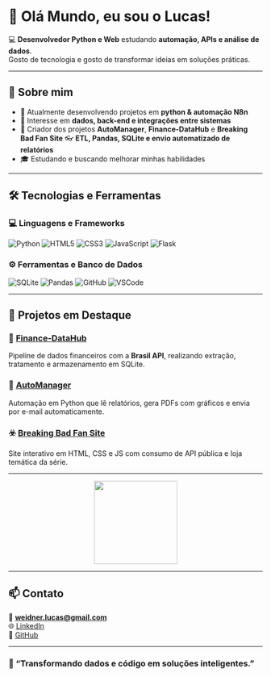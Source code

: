 # 👋 Olá Mundo, eu sou o Lucas!

💻 **Desenvolvedor Python e Web** estudando **automação, APIs e análise de dados**.  
Gosto de  tecnologia e gosto de transformar ideias em soluções práticas.

---

## 🤖 Sobre mim
- 🎯 Atualmente desenvolvendo projetos em **python & automação N8n**
- 🧠 Interesse em **dados, back-end e integrações entre sistemas**
- 🧩 Criador dos projetos **AutoManager**, **Finance-DataHub** e **Breaking Bad Fan Site**
  👓  **ETL, Pandas, SQLite e envio automatizado de relatórios**
- 🎓 Estudando e buscando melhorar minhas habilidades

---

## 🛠️ Tecnologias e Ferramentas

### 💻 Linguagens e Frameworks
![Python](https://img.shields.io/badge/Python-3776AB?style=for-the-badge&logo=python&logoColor=white)
![HTML5](https://img.shields.io/badge/HTML5-E34F26?style=for-the-badge&logo=html5&logoColor=white)
![CSS3](https://img.shields.io/badge/CSS3-1572B6?style=for-the-badge&logo=css3&logoColor=white)
![JavaScript](https://img.shields.io/badge/JavaScript-F7DF1E?style=for-the-badge&logo=javascript&logoColor=black)
![Flask](https://img.shields.io/badge/Flask-000000?style=for-the-badge&logo=flask&logoColor=white)

### ⚙️ Ferramentas e Banco de Dados
![SQLite](https://img.shields.io/badge/SQLite-003B57?style=for-the-badge&logo=sqlite&logoColor=white)
![Pandas](https://img.shields.io/badge/Pandas-150458?style=for-the-badge&logo=pandas&logoColor=white)
![GitHub](https://img.shields.io/badge/GitHub-181717?style=for-the-badge&logo=github&logoColor=white)
![VSCode](https://img.shields.io/badge/VSCode-007ACC?style=for-the-badge&logo=visualstudiocode&logoColor=white)

---

## 📂 Projetos em Destaque

### 🧠 [Finance-DataHub](https://github.com/lucasleda/Finance-DataHub)
Pipeline de dados financeiros com a **Brasil API**, realizando extração, tratamento e armazenamento em SQLite.

### 🤖 [AutoManager](https://github.com/lucasleda/AutoManager)
Automação em Python que lê relatórios, gera PDFs com gráficos e envia por e-mail automaticamente.

### ☣️ [Breaking Bad Fan Site](https://github.com/lucasleda/BreakingBadFanSite)
Site interativo em HTML, CSS e JS com consumo de API pública e loja temática da série.

---

<p align="center">
  <img src="https://github-readme-stats.vercel.app/api/top-langs/?username=lucasleda&layout=compact&theme=radical" height="165"/>
</p>

---

## 📫 Contato

📧 **weidner.lucas@gmail.com**  
🌐 [LinkedIn](https://www.linkedin.com/in/lucas-cardoso-weidner-871165205/)  
🐙 [GitHub](https://github.com/lucasleda)

---

### 💬 “Transformando dados e código em soluções inteligentes.”
